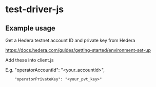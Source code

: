 # test-driver-js


## Example usage

Get a Hedera testnet account ID and private key from Hedera

https://docs.hedera.com/guides/getting-started/environment-set-up

Add these into client.js


E.g.
        "operatorAccountId": "<your_accountId>",

        "operatorPrivateKey": "<your_pvt_key>"


